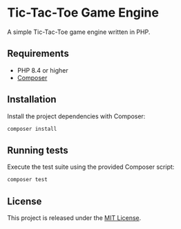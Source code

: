 # Tic-Tac-Toe Game Engine

A simple Tic-Tac-Toe game engine written in PHP.

## Requirements

- PHP 8.4 or higher
- [Composer](https://getcomposer.org/)

## Installation

Install the project dependencies with Composer:

```bash
composer install
```

## Running tests

Execute the test suite using the provided Composer script:

```bash
composer test
```

## License

This project is released under the [MIT License](LICENSE).
